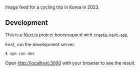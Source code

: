 Image feed for a cycling trip in Korea in 2023.

## Development

This is a [Next.js](https://nextjs.org/) project bootstrapped with [`create-next-app`](https://github.com/vercel/next.js/tree/canary/packages/create-next-app).

First, run the development server:

```bash
$ npm run dev
```

Open [http://localhost:3000](http://localhost:3000) with your browser to see the result.
